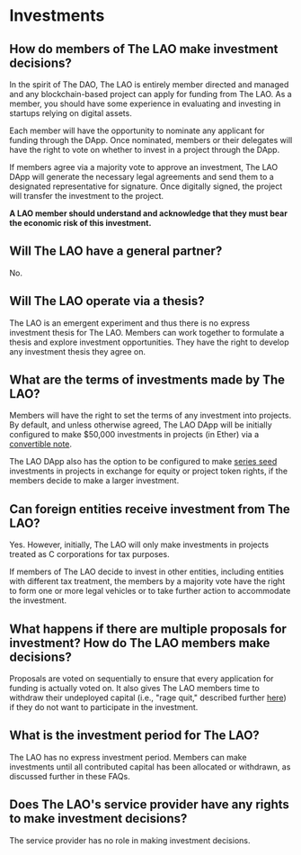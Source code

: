 # Investments

## How do members of The LAO make investment decisions?

In the spirit of The DAO, The LAO is entirely member directed and managed and any blockchain-based project can apply for funding from The LAO. As a member, you should have some experience in evaluating and investing in startups relying on digital assets.

Each member will have the opportunity to nominate any applicant for funding through the DApp. Once nominated, members or their delegates will have the right to vote on whether to invest in a project through the DApp.

If members agree via a majority vote to approve an investment, The LAO DApp will generate the necessary legal agreements and send them to a designated representative for signature. Once digitally signed, the project will transfer the investment to the project.

**A LAO member should understand and acknowledge that they must bear the economic risk of this investment.**

## Will The LAO have a general partner?

No.

## Will The LAO operate via a thesis?

The LAO is an emergent experiment and thus there is no express investment thesis for The LAO. Members can work together to formulate a thesis and explore investment opportunities. They have the right to develop any investment thesis they agree on.

## What are the terms of investments made by The LAO?

Members will have the right to set the terms of any investment into projects. By default, and unless otherwise agreed, The LAO DApp will be initially configured to make \$50,000 investments in projects (in Ether) via a [convertible note](https://consensys.net/convertible-note/).

The LAO DApp also has the option to be configured to make [series seed](https://www.seriesseed.com/) investments in projects in exchange for equity or project token rights, if the members decide to make a larger investment.

## Can foreign entities receive investment from The LAO?

Yes. However, initially, The LAO will only make investments in projects treated as C corporations for tax purposes.

If members of The LAO decide to invest in other entities, including entities with different tax treatment, the members by a majority vote have the right to form one or more legal vehicles or to take further action to accommodate the investment.

## What happens if there are multiple proposals for investment? How do The LAO members make decisions?

Proposals are voted on sequentially to ensure that every application for funding is actually voted on. It also gives The LAO members time to withdraw their undeployed capital (i.e., "rage quit," described further [here](/RageQuitting)) if they do not want to participate in the investment.

## What is the investment period for The LAO?

The LAO has no express investment period. Members can make investments until all contributed capital has been allocated or withdrawn, as discussed further in these FAQs.

## Does The LAO's service provider have any rights to make investment decisions?

The service provider has no role in making investment decisions.
